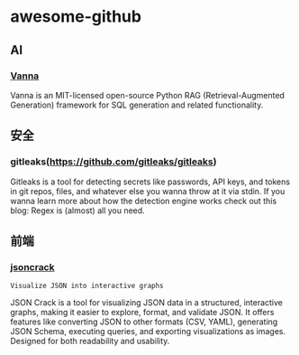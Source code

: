 # awesome-github

## AI 
### [Vanna](https://github.com/vanna-ai/vanna)
Vanna is an MIT-licensed open-source Python RAG (Retrieval-Augmented Generation) framework for SQL generation and related functionality.

## 安全
### gitleaks(https://github.com/gitleaks/gitleaks)
Gitleaks is a tool for detecting secrets like passwords, API keys, and tokens in git repos, files, and whatever else you wanna throw at it via stdin. If you wanna learn more about how the detection engine works check out this blog: Regex is (almost) all you need.

## 前端
### [jsoncrack](https://github.com/AykutSarac/jsoncrack.com)
`Visualize JSON into interactive graphs`

JSON Crack is a tool for visualizing JSON data in a structured, interactive graphs, making it easier to explore, format, and validate JSON. It offers features like converting JSON to other formats (CSV, YAML), generating JSON Schema, executing queries, and exporting visualizations as images. Designed for both readability and usability.
